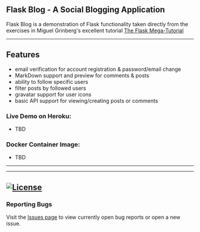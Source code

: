 ## Flask Blog - A Social Blogging Application

Flask Blog is a demonstration of Flask functionality taken directly from the
exercises in Miguel Grinberg's excellent tutorial [The Flask Mega-Tutorial](https://blog.miguelgrinberg.com/post/the-flask-mega-tutorial-part-i-hello-world) 



---
## Features
 - email verification for account registration & password/email change
 - MarkDown support and preview for comments & posts
 - ability to follow specific users
 - filter posts by followed users
 - gravatar support for user icons
 - basic API support for viewing/creating posts or comments

### Live Demo on Heroku: 
 - TBD
### Docker Container Image:

 - TBD
---



---
[![License](https://img.shields.io/badge/license-MIT-green)](https://github.com/kevinbowen777/flaskblog/-/blob/master/LICENSE)
---
### Reporting Bugs                                                              
                                                                                 
   Visit the [Issues page](https://github.com/kevinbowen777/flaskblog/issues)
      to view currently open bug reports or open a new issue.

